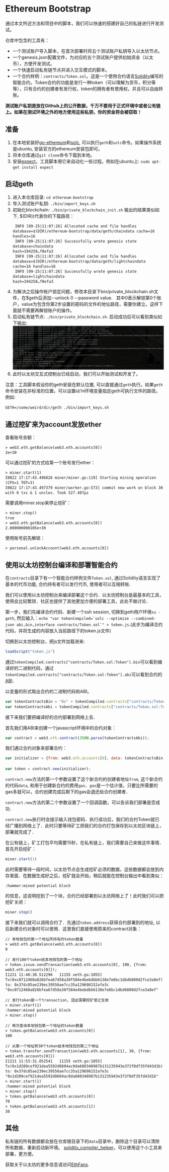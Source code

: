 # Ethereum Bootstrap

通过本文所述方法和项目中的脚本，我们可以快速的搭建好自己的私链进行开发测试。

仓库中包含的工具有：

* 一个测试账户导入脚本，在首次部署时将五个测试账户私钥导入以太坊节点。
* 一个genesis.json配置文件，为对应的五个测试账户提供初始资金（以太币），方便开发测试。
* 一个快速启动私有链节点并进入交互模式的脚本。
* 一个合约样例：`contracts/Token.sol`。这是一个使用合约语言[Solidity](http://solidity.readthedocs.org/en/latest/)编写的智能合约。Token合约的功能是发行一种token（可以理解为货币，积分等等），只有合约的创建者有发行权，token的拥有者有使用权，并且可以自由转账。

**测试账户私钥是放在Github上的公开数据，千万不要用于正式环境中或者公有链上。如果在测试环境之外的地方使用这些私钥，你的资金将会被窃取！**

## 准备

1. 在本地安装好[go-ethereum](https://github.com/ethereum/go-ethereum)和[solc](http://solidity.readthedocs.org/en/latest/), 可以执行`geth`和`solc`命令。如果操作系统是ubuntu, 安装官方的ethereum安装包即可。
2. 将本仓库通过`git clone`命令下载到本地。
3. 安装[expect](http://expect.sourceforge.net/)，工具脚本用它来自动化一些过程。例如在ubuntu上: `sudo apt-get install expect`

## 启动geth

1. 进入本仓库目录: `cd ethereum-bootstrap`
2. 导入测试账户私钥: `./bin/import_keys.sh`
3. 初始化blockchain: `./bin/private_blockchain_init.sh`
   输出的结果类似如下, $(DIR))代表你的下载路径：
   ```
    INFO [09-25|11:07:26] Allocated cache and file handles         database=$(DIR)/ethereum-bootstrap/data/geth/chaindata cache=16 handles=16
	INFO [09-25|11:07:26] Successfully wrote genesis state         database=chaindata                                      hash=194258…f0efa3
	INFO [09-25|11:07:26] Allocated cache and file handles         database=$(DIR)/ethereum-bootstrap/data/geth/lightchaindata cache=16 handles=16
	INFO [09-25|11:07:26] Successfully wrote genesis state         database=lightchaindata                                      hash=194258…f0efa3
   ```
4. 为解决之后操作账户锁定问题，修改本目录下bin/private_blockchain.sh文件，在$geth后添加--unlock 0 --password value.
   其中0表示解锁第0个账户，value为包含你第2步设置的密码的文件的地址路径，需要你建立。这样下面就不需要再解锁账户的操作。
5. 启动私有链节点: `./bin/private_blockchain.sh`. 启动成功后可以看到类似如下输出:
  ![private-started.png](screenshots/private-started.png)
6. 此时以太坊交互式控制台已经启动，我们可以开始测试和开发了。

注意：工具脚本假设你的geth安装在默认位置, 可以直接通过`geth`执行。如果`geth`命令安装在非标准的位置，可以设置`GETH`环境变量指定geth可执行文件的路径。例如:

`GETH=/some/weird/dir/geth ./bin/import_keys.sh`

## 通过挖矿来为account发放ether
查看账号余额：
```
> web3.eth.getBalance(web3.eth.accounts[0])
2e+30
```
可以通过挖矿的方式给第一个账号发行ether：
```
> miner.start(1)
I0822 17:17:43.496826 miner/miner.go:119] Starting mining operation (CPU=1 TOT=3)
I0822 17:17:43.497379 miner/worker.go:573] commit new work on block 30 with 0 txs & 1 uncles. Took 527.407µs
```
需要调用miner.stop来停止挖矿：
```
> miner.stop()
true
> web3.eth.getBalance(web3.eth.accounts[0])
2.000000000105e+30
```
使用账号前先解锁：
```
> personal.unlockAccount(web3.eth.accounts[0])
```

## 使用以太坊控制台编译和部署智能合约

在`contracts`目录下有一个智能合约样例文件`Token.sol`, 通过Solidity语言实现了基本的代币功能, 合约持有者可以发行代币, 使用者可以互相转账.

我们可以使用以太坊控制台来编译部署这个合约．以太坊控制台是最基本的工具，使用会比较繁琐．社区也提供了其他更加方便的部署工具，此处不做讨论．

第一步，我们先编译合约代码．新建一个ssh session, 切换到geth用户环境`su - geth`, 然后输入：``echo "var tokenCompiled=`solc --optimize --combined-json abi,bin,interface contracts/Token.sol`" > token.js``.(此步为编译合约代码，并将生成的内容放入当前路径下的token.js文件)

切换到以太坊控制台，把js文件加载进来:

```javascript
loadScript("token.js")
```

通过`tokenCompiled.contracts["contracts/Token.sol:Token"].bin`可以看到编译好的二进制代码，通过`tokenCompiled.contracts["contracts/Token.sol:Token"].abi`可以看到合约的[ABI](https://github.com/ethereum/wiki/wiki/Ethereum-Contract-ABI)．

以变量的形式取出合约的二进制代码和ABI。
```javascript
var tokenContractsBin = "0x" + tokenCompiled.contracts["contracts/Token.sol:Token"].bin;
var tokenContractsAbi = tokenCompiled.contracts["contracts/Token.sol:Token"].abi;
```

接下来我们要把编译好的合约部署到网络上去．

首先我们用ABI来创建一个javascript环境中的合约对象：

```javascript
var contract = web3.eth.contract(JSON.parse(tokenContractsAbi));
```

我们通过合约对象来部署合约：

```javascript
var initializer = {from: web3.eth.accounts[0], data: tokenContractsBin, gas: 300000};

var token = contract.new(initializer);
```

`contract.new`方法的第一个参数设置了这个新合约的创建者地址`from`, 这个新合约的代码`data`, 和用于创建新合约的费用`gas`．`gas`是一个估计值，只要比所需要的gas多就可以，合约创建完成后剩下的gas会退还给合约创建者．

`contract.new`方法的第二个参数设置了一个回调函数，可以告诉我们部署是否成功．

`contract.new`执行时会提示输入钱包密码．执行成功后，我们的合约Token就已经广播到网络上了．此时只要等待矿工把我们的合约打包保存到以太坊区块链上，部署就完成了．

在公有链上，矿工打包平均需要15秒，在私有链上，我们需要自己来做这件事情．首先开启挖矿：

```javascript
miner.start(1)
```

此时需要等待一段时间，以太坊节点会生成挖矿必须的数据，这些数据都会放到内存里面．在数据生成好之后，挖矿就会开始，稍后就能在控制台输出中看到类似：

```
:hammer:mined potential block
```

的信息，这说明挖到了一个块，合约已经部署到以太坊网络上了！此时我们可以把挖矿关闭：

```javascript
miner.stop()
```

接下来我们就可以调用合约了．先通过`token.address`获得合约部署到的地址, 以后新建合约对象时可以使用．这里我们直接使用原来的contract对象：

```
// 本地钱包的第一个地址所持有的token数量
> web3.eth.getBalance(web3.eth.accounts[0])
0

// 发行100个token给本地钱包的第一个地址
> token.issue.sendTransaction(web3.eth.accounts[0], 100, {from: web3.eth.accounts[0]});
I1221 11:48:30.512296   11155 xeth.go:1055] Tx(0xc0712460a826bfea67d58a30f584e4bebdbb6138e7e6bc1dbd6880d2fce3a8ef) to: 0x37dc85ae239ec39556ae7cc35a129698152afe3c
"0xc0712460a826bfea67d58a30f584e4bebdbb6138e7e6bc1dbd6880d2fce3a8ef"

// 发行token是一个transaction, 因此需要挖矿使之生效
> miner.start(1)
:hammer:mined potential block
> miner.stop()

// 再次查询本地钱包第一个地址的token数量
> token.getBalance(web3.eth.accounts[0])
100

// 从第一个地址转30个token给本地钱包的第二个地址
> token.transfer.sendTransaction(web3.eth.accounts[1], 30, {from: web3.eth.accounts[0]})
I1221 11:53:31.852541   11155 xeth.go:1055] Tx(0x1d209cef921dea5592d8604ac0da680348987b131235943e372f8df35fd43d1b) to: 0x37dc85ae239ec39556ae7cc35a129698152afe3c
"0x1d209cef921dea5592d8604ac0da680348987b131235943e372f8df35fd43d1b"
> miner.start(1)
:hammer:mined potential block
> miner.stop()
> token.getBalance(web3.eth.accounts[0])
70
> token.getBalance(web3.eth.accounts[1])
30
```

## 其他

私有链的所有数据都会放在仓库根目录下的`data`目录中，删除这个目录可以清除所有数据，重新启动新环境。
[solidity_compiler_helper](https://github.com/rakeshbs/solidity_compiler_helper)，可以使用这个小工具来部署，更方便。


获取关于以太坊的更多信息请访问[EthFans](http://ethfans.org).
